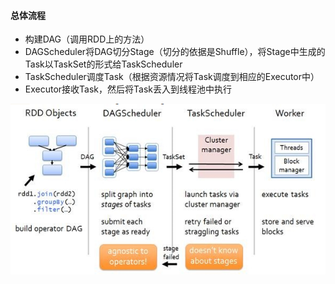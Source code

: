 #### 总体流程
- 构建DAG（调用RDD上的方法）
- DAGScheduler将DAG切分Stage（切分的依据是Shuffle），将Stage中生成的Task以TaskSet的形式给TaskScheduler
- TaskScheduler调度Task（根据资源情况将Task调度到相应的Executor中）
- Executor接收Task，然后将Task丢入到线程池中执行

 ![spark执行流程](https://github.com/lijingxiao/spark/blob/master/%E5%88%87%E5%88%86Stage/spark%E6%80%BB%E4%BD%93%E6%B5%81%E7%A8%8B.png)
